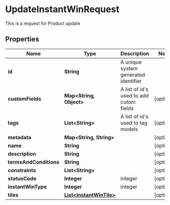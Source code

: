 

# UpdateInstantWinRequest

This is a request for Product update

## Properties

Name | Type | Description | Notes
------------ | ------------- | ------------- | -------------
**id** | **String** | A unique system generated identifier | 
**customFields** | **Map&lt;String, Object&gt;** | A list of id&#39;s used to add cutom fields |  [optional]
**tags** | **List&lt;String&gt;** | A list of id&#39;s used to tag models |  [optional]
**metadata** | **Map&lt;String, String&gt;** |  |  [optional]
**name** | **String** |  |  [optional]
**description** | **String** |  |  [optional]
**termsAndConditions** | **String** |  |  [optional]
**constraints** | **List&lt;String&gt;** |  |  [optional]
**statusCode** | **Integer** | integer |  [optional]
**instantWinType** | **Integer** | integer |  [optional]
**tiles** | [**List&lt;InstantWinTile&gt;**](InstantWinTile.md) |  |  [optional]




